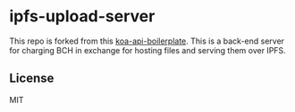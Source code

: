 # ipfs-upload-server

This repo is forked from this [koa-api-boilerplate](https://github.com/christroutner/koa-api-boilerplate). This is a back-end server for charging BCH in exchange for hosting files and serving them over IPFS.

## License
MIT
